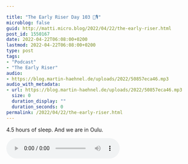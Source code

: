```yaml
---

title: "The Early Riser Day 103 🌅🎙"
microblog: false
guid: http://matti.micro.blog/2022/04/22/the-early-riser.html
post_id: 1550167
date: 2022-04-22T06:08:00+0200
lastmod: 2022-04-22T06:08:00+0200
type: post
tags:
- "Podcast"
- "The Early Riser"
audio:
- https://blog.martin-haehnel.de/uploads/2022/50857eca46.mp3
audio_with_metadata:
- url: https://blog.martin-haehnel.de/uploads/2022/50857eca46.mp3
  size: 0
  duration_display: ""
  duration_seconds: 0
permalink: /2022/04/22/the-early-riser.html
---
```

4.5 hours of sleep. And we are in Oulu.

<audio controls="controls" src="https://blog.martin-haehnel.de/uploads/2022/50857eca46.mp3" preload="metadata" />
